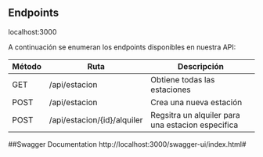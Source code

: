 ## Endpoints
localhost:3000

A continuación se enumeran los endpoints disponibles en nuestra API:

| Método | Ruta              | Descripción                                       |
|--------|-------------------|---------------------------------------------------|
| GET    | /api/estacion    | Obtiene todas las estaciones                      |
| POST   | /api/estacion  | Crea una nueva estación                           |
| POST   | /api/estacion/{id}/alquiler | Regsitra un alquiler para una estacion especifica |

##Swagger Documentation
http://localhost:3000/swagger-ui/index.html#